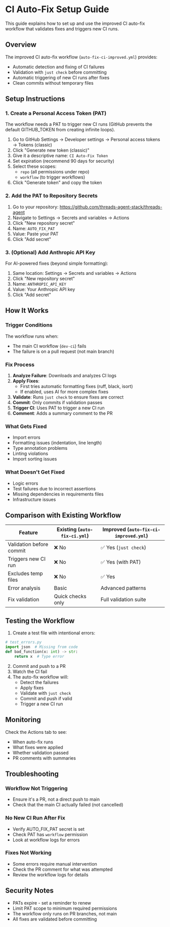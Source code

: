 # CI Auto-Fix Setup Guide

This guide explains how to set up and use the improved CI auto-fix workflow that validates fixes and triggers new CI runs.

## Overview

The improved CI auto-fix workflow (`auto-fix-ci-improved.yml`) provides:
- Automatic detection and fixing of CI failures
- Validation with `just check` before committing
- Automatic triggering of new CI runs after fixes
- Clean commits without temporary files

## Setup Instructions

### 1. Create a Personal Access Token (PAT)

The workflow needs a PAT to trigger new CI runs (GitHub prevents the default GITHUB_TOKEN from creating infinite loops).

1. Go to GitHub Settings → Developer settings → Personal access tokens → Tokens (classic)
2. Click "Generate new token (classic)"
3. Give it a descriptive name: `CI Auto-Fix Token`
4. Set expiration (recommend 90 days for security)
5. Select these scopes:
   - `repo` (all permissions under repo)
   - `workflow` (to trigger workflows)
6. Click "Generate token" and copy the token

### 2. Add the PAT to Repository Secrets

1. Go to your repository: https://github.com/threads-agent-stack/threads-agent
2. Navigate to Settings → Secrets and variables → Actions
3. Click "New repository secret"
4. Name: `AUTO_FIX_PAT`
5. Value: Paste your PAT
6. Click "Add secret"

### 3. (Optional) Add Anthropic API Key

For AI-powered fixes (beyond simple formatting):

1. Same location: Settings → Secrets and variables → Actions
2. Click "New repository secret"
3. Name: `ANTHROPIC_API_KEY`
4. Value: Your Anthropic API key
5. Click "Add secret"

## How It Works

### Trigger Conditions
The workflow runs when:
- The main CI workflow (`dev-ci`) fails
- The failure is on a pull request (not main branch)

### Fix Process
1. **Analyze Failure**: Downloads and analyzes CI logs
2. **Apply Fixes**: 
   - First tries automatic formatting fixes (ruff, black, isort)
   - If enabled, uses AI for more complex fixes
3. **Validate**: Runs `just check` to ensure fixes are correct
4. **Commit**: Only commits if validation passes
5. **Trigger CI**: Uses PAT to trigger a new CI run
6. **Comment**: Adds a summary comment to the PR

### What Gets Fixed
- Import errors
- Formatting issues (indentation, line length)
- Type annotation problems
- Linting violations
- Import sorting issues

### What Doesn't Get Fixed
- Logic errors
- Test failures due to incorrect assertions
- Missing dependencies in requirements files
- Infrastructure issues

## Comparison with Existing Workflow

| Feature | Existing (`auto-fix-ci.yml`) | Improved (`auto-fix-ci-improved.yml`) |
|---------|------------------------------|---------------------------------------|
| Validation before commit | ❌ No | ✅ Yes (`just check`) |
| Triggers new CI run | ❌ No | ✅ Yes (with PAT) |
| Excludes temp files | ❌ No | ✅ Yes |
| Error analysis | Basic | Advanced patterns |
| Fix validation | Quick checks only | Full validation suite |

## Testing the Workflow

1. Create a test file with intentional errors:
```python
# test_errors.py
import json  # Missing from code
def bad_function(x: int) -> str:
    return x  # Type error
```

2. Commit and push to a PR
3. Watch the CI fail
4. The auto-fix workflow will:
   - Detect the failures
   - Apply fixes
   - Validate with `just check`
   - Commit and push if valid
   - Trigger a new CI run

## Monitoring

Check the Actions tab to see:
- When auto-fix runs
- What fixes were applied
- Whether validation passed
- PR comments with summaries

## Troubleshooting

### Workflow Not Triggering
- Ensure it's a PR, not a direct push to main
- Check that the main CI actually failed (not cancelled)

### No New CI Run After Fix
- Verify AUTO_FIX_PAT secret is set
- Check PAT has `workflow` permission
- Look at workflow logs for errors

### Fixes Not Working
- Some errors require manual intervention
- Check the PR comment for what was attempted
- Review the workflow logs for details

## Security Notes

- PATs expire - set a reminder to renew
- Limit PAT scope to minimum required permissions
- The workflow only runs on PR branches, not main
- All fixes are validated before committing